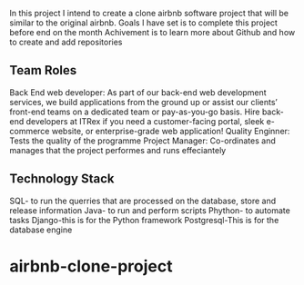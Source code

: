 In this project I intend to create a clone airbnb software project that will be similar to the original airbnb. 
Goals I have set is to complete this project before end on the month
Achivement is to learn more about Github and how to create and add repositories
## Team Roles
Back End web developer: As part of our back-end web development services, we build applications from the ground up or assist our clients’ front-end teams on a dedicated team or pay-as-you-go basis. Hire back-end developers at ITRex if you need a customer-facing portal, sleek e-commerce website, or enterprise-grade web application!
Quality Enginner: Tests the quality of the programme
Project Manager: Co-ordinates and manages that the project performes and runs effeciantely
## Technology Stack
SQL- to run the querries that are processed on the database, store and release information
Java- to run and perform scripts
Phython- to automate tasks
Django-this is for the Python framework
Postgresql-This is for the database engine
# airbnb-clone-project

